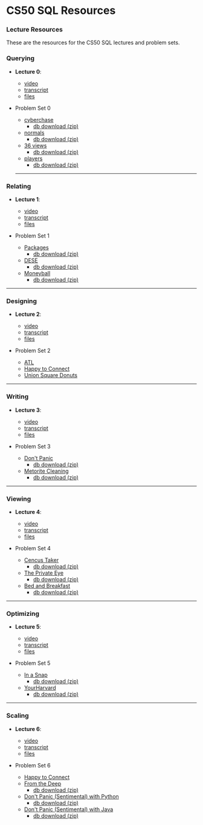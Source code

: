 # CS50 SQL Resources

### Lecture Resources

These are the resources for the CS50 SQL lectures and problem sets.

### Querying
- **Lecture 0**:
    - [video](https://video.cs50.io/vHYeChEf2lA)
    - [transcript](https://cdn.cs50.net/sql/2023/x/lectures/0/lang/en/lecture0.txt)
    - [files](https://cdn.cs50.net/sql/2023/x/lectures/0/src0/)

- Problem Set 0
    - [cyberchase](https://cs50.harvard.edu/sql/2024/psets/0/cyberchase/)
        - [db download (zip)](https://cdn.cs50.net/sql/2024/x/psets/0/cyberchase.zip)
    - [normals](https://cs50.harvard.edu/sql/2024/psets/0/normals/)
        - [db download (zip)](https://cdn.cs50.net/sql/2024/x/psets/0/normals.zip)
    - [36 views](https://cs50.harvard.edu/sql/2024/psets/0/views/)
        - [db download (zip)](https://cdn.cs50.net/sql/2024/x/psets/0/views.zip)
    - [players](https://cs50.harvard.edu/sql/2024/psets/0/players/)
        - [db download (zip)](https://cdn.cs50.net/sql/2024/x/psets/0/players.zip)
    
  ---  

### Relating
- **Lecture 1**:
    - [video](https://video.cs50.io/_2t18Hy9Z0Y)
    - [transcript](https://cdn.cs50.net/sql/2023/x/lectures/1/lang/en/lecture1.txt)
    - [files](https://cdn.cs50.net/sql/2023/x/lectures/1/src1/)

- Problem Set 1
    - [Packages](https://cs50.harvard.edu/sql/2024/psets/1/packages/)
        - [db download (zip)](https://cdn.cs50.net/sql/2024/x/psets/1/packages.zip)
    - [DESE](https://cs50.harvard.edu/sql/2024/psets/1/dese/)
        - [db download (zip)](https://cdn.cs50.net/sql/2024/x/psets/1/dese.zip)
    - [Moneyball](https://cs50.harvard.edu/sql/2024/psets/1/moneyball/)
        - [db download (zip)](https://cdn.cs50.net/sql/2024/x/psets/1/moneyball.zip)

---
### Designing
- **Lecture 2**:
    - [video](https://video.cs50.io/QzRW6bfv3Fo)
    - [transcript](https://cdn.cs50.net/sql/2023/x/lectures/2/lang/en/lecture2.txt)
    - [files](https://cdn.cs50.net/sql/2023/x/lectures/2/src2/)

- Problem Set 2
    - [ATL](https://cs50.harvard.edu/sql/2024/psets/2/atl/)
    - [Happy to Connect](https://cs50.harvard.edu/sql/2024/psets/2/connect/)
    - [Union Square Donuts](https://cs50.harvard.edu/sql/2024/psets/2/donuts/)
---    
### Writing
- **Lecture 3**:
    - [video](https://video.cs50.io/BD08USRd2M8)
    - [transcript](https://cdn.cs50.net/sql/2023/x/lectures/3/lang/en/lecture3.txt)
    - [files](https://cdn.cs50.net/sql/2023/x/lectures/3/src3/)

- Problem Set 3
    - [Don't Panic](https://cs50.harvard.edu/sql/2024/psets/3/dont-panic/)
        - [db download (zip)](https://cdn.cs50.net/sql/2024/x/psets/3/dont-panic.zip/)
    - [Metorite Cleaning](https://cs50.harvard.edu/sql/2024/psets/3/meteorites/)
        - [db download (zip)](https://cdn.cs50.net/sql/2024/x/psets/3/meteorites.zip/)

---
### Viewing
- **Lecture 4**:
    - [video](https://video.cs50.io/jZwGVuA8PMI)
    - [transcript](https://cdn.cs50.net/sql/2023/x/lectures/4/lang/en/lecture4.txt)
    - [files](https://cdn.cs50.net/sql/2023/x/lectures/4/src4/)

- Problem Set 4
    - [Cencus Taker](https://cs50.harvard.edu/sql/2024/psets/4/census/)
        - [db download (zip)](https://cdn.cs50.net/sql/2024/x/psets/4/census.zip/)
    - [The Private Eye](https://cs50.harvard.edu/sql/2024/psets/4/private/)
        - [db download (zip)](https://cdn.cs50.net/sql/2024/x/psets/4/private.zip/)
    - [Bed and Breakfast](https://cs50.harvard.edu/sql/2024/psets/4/bnb/)
        - [db download (zip)](https://cdn.cs50.net/sql/2024/x/psets/4/bnb.zip/)

---

### Optimizing
- **Lecture 5**:
    - [video](https://video.cs50.io/qa5-mKVSQHQ)
    - [transcript](https://cdn.cs50.net/sql/2023/x/lectures/5/lang/en/lecture5.txt)
    - [files](https://cdn.cs50.net/sql/2023/x/lectures/5/src5/)

- Problem Set 5
    - [In a Snap](https://cs50.harvard.edu/sql/2024/psets/5/snap/)
        - [db download (zip)](https://cdn.cs50.net/sql/2024/x/psets/5/snap.zip)
    - [YourHarvard](https://cs50.harvard.edu/sql/2024/psets/5/your.harvard/)
        - [db download (zip)](https://cdn.cs50.net/sql/2024/x/psets/5/harvard.zip)

---

### Scaling
- **Lecture 6**:
    - [video](https://video.cs50.io/jXbXGkgT2Xg)
    - [transcript](https://cdn.cs50.net/sql/2023/x/lectures/6/lang/en/lecture6.txt)
    - [files](https://cdn.cs50.net/sql/2023/x/lectures/6/src6/)

- Problem Set 6
    - [Happy to Connect](https://cs50.harvard.edu/sql/2024/psets/6/connect/)
    - [From the Deep](https://cs50.harvard.edu/sql/2024/psets/6/deep/)
        - [db download (zip)](https://cdn.cs50.net/sql/2024/x/psets/6/deep.zip)
    - [Don't Panic (Sentimental) with Python](https://cs50.harvard.edu/sql/2024/psets/6/dont-panic/python/)
        - [db download (zip)](https://cdn.cs50.net/sql/2024/x/psets/6/dont-panic-python.zip)
    - [Don't Panic (Sentimental) with Java](https://cs50.harvard.edu/sql/2024/psets/6/dont-panic/java/)
        - [db download (zip)](https://cdn.cs50.net/sql/2024/x/psets/6/dont-panic-java.zip)